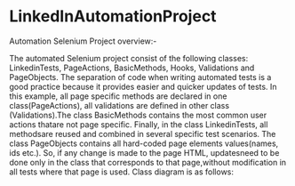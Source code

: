 # LinkedInAutomationProject


Automation Selenium Project overview:-

The automated Selenium project consist of the following classes: LinkedinTests,
PageActions,
BasicMethods,
Hooks, 
Validations and 
PageObjects.
The separation of code when writing automated tests is a good
practice because it provides easier and quicker updates of tests. In this example, all page specific methods are declared in one class(PageActions), all validations are defined in other class (Validations).The class BasicMethods contains the most common user actions thatare not page specific. Finally, in the class LinkedinTests, all methodsare reused and combined in several specific test scenarios.
The class PageObjects contains all hard-coded page elements values(names, ids etc.). So, if any change is made to the page HTML, updatesneed to be done only in the class that corresponds to that page,without modification in all tests where that page is used.
Class diagram is as follows:



 

